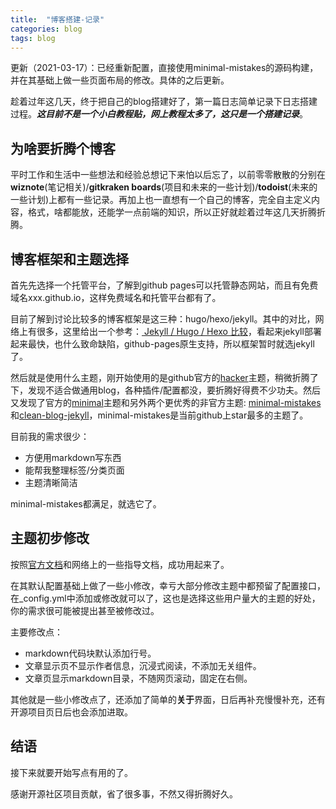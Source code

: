 ```yaml
---
title:  "博客搭建-记录"
categories: blog
tags: blog
---
```


更新（2021-03-17）：已经重新配置，直接使用minimal-mistakes的源码构建，并在其基础上做一些页面布局的修改。具体的之后更新。

趁着过年这几天，终于把自己的blog搭建好了，第一篇日志简单记录下日志搭建过程。***这目前不是一个小白教程贴，网上教程太多了，这只是一个搭建记录***。

## 为啥要折腾个博客

平时工作和生活中一些想法和经验总想记下来怕以后忘了，以前零零散散的分别在**wiznote**(笔记相关)/**gitkraken boards**(项目和未来的一些计划)/**todoist**(未来的一些计划)上都有一些记录。再加上也一直想有一个自己的博客，完全自主定义内容，格式，啥都能放，还能学一点前端的知识，所以正好就趁着过年这几天折腾折腾。

## 博客框架和主题选择

首先先选择一个托管平台，了解到github pages可以托管静态网站，而且有免费域名xxx.github.io，这样免费域名和托管平台都有了。

目前了解到讨论比较多的博客框架是这三种：hugo/hexo/jekyll。其中的对比，网络上有很多，这里给出一个参考：[ Jekyll / Hugo / Hexo 比较](https://lexcao.github.io/zh/posts/jekyll-hugo-hexo)，看起来jekyll部署起来最快，也什么致命缺陷，github-pages原生支持，所以框架暂时就选jekyll了。

然后就是使用什么主题，刚开始使用的是github官方的[hacker](https://pages-themes.github.io/hacker/)主题，稍微折腾了下，发现不适合做通用blog，各种插件/配置都没，要折腾好得费不少功夫。然后又发现了官方的[minimal](https://pages-themes.github.io/minimal/)主题和另外两个更优秀的非官方主题: [minimal-mistakes](https://mmistakes.github.io/minimal-mistakes/)和[clean-blog-jekyll](https://startbootstrap.com/theme/clean-blog-jekyll)，minimal-mistakes是当前github上star最多的主题了。

目前我的需求很少：

* 方便用markdown写东西
* 能帮我整理标签/分类页面
* 主题清晰简洁

minimal-mistakes都满足，就选它了。

## 主题初步修改

按照[官方文档](https://mmistakes.github.io/minimal-mistakes/docs/quick-start-guide/)和网络上的一些指导文档，成功用起来了。

在其默认配置基础上做了一些小修改，幸亏大部分修改主题中都预留了配置接口，在_config.yml中添加或修改就可以了，这也是选择这些用户量大的主题的好处，你的需求很可能被提出甚至被修改过。

主要修改点：

- markdown代码块默认添加行号。
- 文章显示页不显示作者信息，沉浸式阅读，不添加无关组件。
- 文章页显示markdown目录，不随网页滚动，固定在右侧。

其他就是一些小修改点了，还添加了简单的**关于**界面，日后再补充慢慢补充，还有开源项目页日后也会添加进取。

## 结语

接下来就要开始写点有用的了。

感谢开源社区项目贡献，省了很多事，不然又得折腾好久。
